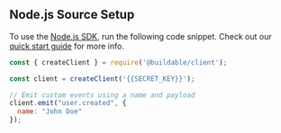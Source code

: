 ## Node.js Source Setup

To use the [Node.js SDK](https://www.npmjs.com/package/@buildable/client), run the following code snippet. Check out our [quick start guide](https://docs.buildable.dev/) for more info.

```js
const { createClient } = require('@buildable/client');

const client = createClient('{{SECRET_KEY}}');

// Emit custom events using a name and payload
client.emit("user.created", { 
  name: "John Doe"
});
```